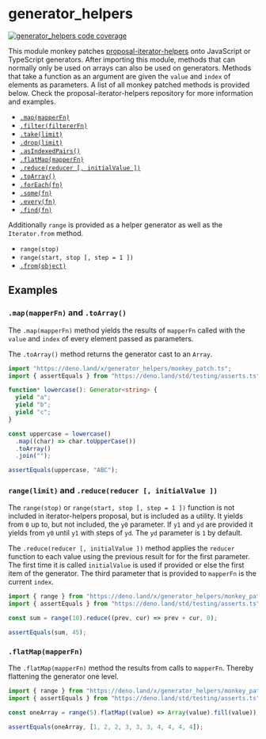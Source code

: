 # generator_helpers

[![generator_helpers code coverage](https://img.shields.io/codecov/c/github/N8Brooks/generator_helpers?logo=deno)](https://app.codecov.io/gh/N8Brooks/generator_helpers)

This module monkey patches
[proposal-iterator-helpers](https://github.com/tc39/proposal-iterator-helpers)
onto JavaScript or TypeScript generators. After importing this module, methods
that can normally only be used on arrays can also be used on generators. Methods
that take a function as an argument are given the `value` and `index` of
elements as parameters. A list of all monkey patched methods is provided below.
Check the proposal-iterator-helpers repository for more information and
examples.

- [`.map(mapperFn)`](https://github.com/tc39/proposal-iterator-helpers#mapmapperfn)
- [`.filter(filtererFn)`](https://github.com/tc39/proposal-iterator-helpers#filterfiltererfn)
- [`.take(limit)`](https://github.com/tc39/proposal-iterator-helpers#takelimit)
- [`.drop(limit)`](https://github.com/tc39/proposal-iterator-helpers#droplimit)
- [`.asIndexedPairs()`](https://github.com/tc39/proposal-iterator-helpers#asindexedpairs)
- [`.flatMap(mapperFn)`](https://github.com/tc39/proposal-iterator-helpers#flatmapmapperfn)
- [`.reduce(reducer [, initialValue ])`](https://github.com/tc39/proposal-iterator-helpers#reducereducer--initialvalue-)
- [`.toArray()`](https://github.com/tc39/proposal-iterator-helpers#toarray)
- [`.forEach(fn)`](https://github.com/tc39/proposal-iterator-helpers#foreachfn)
- [`.some(fn)`](https://github.com/tc39/proposal-iterator-helpers#somefn)
- [`.every(fn)`](https://github.com/tc39/proposal-iterator-helpers#everyfn)
- [`.find(fn)`](https://github.com/tc39/proposal-iterator-helpers#findfn)

Additionally `range` is provided as a helper generator as well as the
`Iterator.from` method.

- `range(stop)`
- `range(start, stop [, step = 1 ])`
- [`.from(object)`](https://github.com/tc39/proposal-iterator-helpers#fromobject)

## Examples

### `.map(mapperFn)` and `.toArray()`

The `.map(mapperFn)` method yields the results of `mapperFn` called with the
`value` and `index` of every element passed as parameters.

The `.toArray()` method returns the generator cast to an `Array`.

```ts
import "https://deno.land/x/generator_helpers/monkey_patch.ts";
import { assertEquals } from "https://deno.land/std/testing/asserts.ts";

function* lowercase(): Generator<string> {
  yield "a";
  yield "b";
  yield "c";
}

const uppercase = lowercase()
  .map((char) => char.toUpperCase())
  .toArray()
  .join("");

assertEquals(uppercase, "ABC");
```

### `range(limit)` and `.reduce(reducer [, initialValue ])`

The `range(stop)` or `range(start, stop [, step = 1 ])` function is not included
in iterator-helpers proposal, but is included as a utility. It yields from `0`
up to, but not included, the `y0` parameter. If `y1` and `yd` are provided it
yields from `y0` until `y1` with steps of `yd`. The `yd` parameter is `1` by
default.

The `.reduce(reducer [, initialValue ])` method applies the `reducer` function
to each value using the previous result for for the first parameter. The first
time it is called `initialValue` is used if provided or else the first item of
the generator. The third parameter that is provided to `mapperFn` is the current
`index`.

```ts
import { range } from "https://deno.land/x/generator_helpers/monkey_patch.ts";
import { assertEquals } from "https://deno.land/std/testing/asserts.ts";

const sum = range(10).reduce((prev, cur) => prev + cur, 0);

assertEquals(sum, 45);
```

### `.flatMap(mapperFn)`

The `.flatMap(mapperFn)` method the results from calls to `mapperFn`. Thereby
flattening the generator one level.

```ts
import { range } from "https://deno.land/x/generator_helpers/monkey_patch.ts";
import { assertEquals } from "https://deno.land/std/testing/asserts.ts";

const oneArray = range(5).flatMap((value) => Array(value).fill(value));

assertEquals(oneArray, [1, 2, 2, 3, 3, 3, 4, 4, 4, 4]);
```
